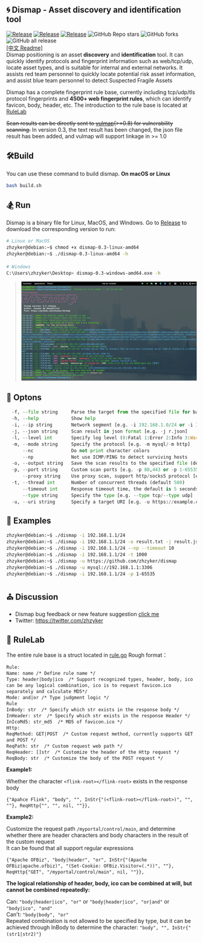 ## 🌀 Dismap - Asset discovery and identification tool
<a href="https://github.com/zhzyker/dismap"><img alt="Release" src="https://img.shields.io/badge/golang-1.6+-9cf"></a>
<a href="https://github.com/zhzyker/dismap"><img alt="Release" src="https://img.shields.io/badge/dismap-0.3-ff69b4"></a>
<a href="https://github.com/zhzyker/dismap"><img alt="Release" src="https://img.shields.io/badge/LICENSE-GPL-important"></a>
![GitHub Repo stars](https://img.shields.io/github/stars/zhzyker/dismap?color=success)
![GitHub forks](https://img.shields.io/github/forks/zhzyker/dismap)
![GitHub all release](https://img.shields.io/github/downloads/zhzyker/dismap/total?color=blueviolet)  
[[中文 Readme]](https://github.com/zhzyker/dismap/blob/main/readme-zh.md)  
Dismap positioning is an asset **discovery** and **identification** tool. It can quickly identify protocols and fingerprint information such as web/tcp/udp, locate asset types, and is suitable for internal and external networks. It assists red team personnel to quickly locate potential risk asset information, and assist blue team personnel to detect Suspected Fragile Assets

Dismap has a complete fingerprint rule base, currently including tcp/udp/tls protocol fingerprints and **4500+ web fingerprint rules**, which can identify favicon, body, header, etc. The introduction to the rule base is located at [RuleLab](https://github.com/zhzyker/dismap#-rulelab)

~~Scan results can be directly sent to [vulmap](https://github.com/zhzyker/vulmap)(>=0.8) for vulnerability scanning.~~ In version 0.3, the text result has been changed, the json file result has been added, and vulmap will support linkage in >= 1.0

## 🛠Build

You can use these command to build dismap.
**On macOS or Linux**

``` bash
bash build.sh
```

## 🏂 Run
Dismap is a binary file for Linux, MacOS, and Windows. Go to [Release](https://github.com/zhzyker/dismap/releases) to download the corresponding version to run:
```Bash
# Linux or MacOS
zhzyker@debian:~$ chmod +x dismap-0.3-linux-amd64
zhzyker@debian:~$ ./dismap-0.3-linux-amd64 -h

# Windows
C:\Users\zhzyker\Desktop> dismap-0.3-windows-amd64.exe -h
```  
>  ![dismap](https://github.com/zhzyker/zhzyker/blob/main/dismap-images/dismap-0.3.png)


## 🎡 Optons
```Python
  -f, --file string     Parse the target from the specified file for batch recognition
  -h, --help            Show help
  -i, --ip string       Network segment [e.g. -i 192.168.1.0/24 or -i 192.168.1.1-10]
  -j, --json string     Scan result in json format [e.g. -j r.json]
  -l, --level int       Specify log level (0:Fatal 1:Error 2:Info 3:Warning 4:Debug 5:Verbose) (default 3)
  -m, --mode string     Specify the protocol [e.g. -m mysql/-m http]
      --nc              Do not print character colors
      --np              Not use ICMP/PING to detect surviving hosts
  -o, --output string   Save the scan results to the specified file (default "output.txt")
  -p, --port string     Custom scan ports [e.g. -p 80,443 or -p 1-65535]
      --proxy string    Use proxy scan, support http/socks5 protocol [e.g. --proxy socks5://127.0.0.1:1080]
  -t, --thread int      Number of concurrent threads (default 500)
      --timeout int     Response timeout time, the default is 5 seconds (default 5)
      --type string     Specify the type [e.g. --type tcp/--type udp]
  -u, --uri string      Specify a target URI [e.g. -u https://example.com]
```

## 🎨 Examples
```Bash
zhzyker@debian:~$ ./dismap -i 192.168.1.1/24
zhzyker@debian:~$ ./dismap -i 192.168.1.1/24 -o result.txt -j result.json
zhzyker@debian:~$ ./dismap -i 192.168.1.1/24 --np --timeout 10
zhzyker@debian:~$ ./dismap -i 192.168.1.1/24 -t 1000
zhzyker@debian:~$ ./dismap -u https://github.com/zhzyker/dismap
zhzyker@debian:~$ ./dismap -u mysql://192.168.1.1:3306
zhzyker@debian:~$ ./dismap -i 192.168.1.1/24 -p 1-65535
```

## ⛪ Discussion
* Dismap bug feedback or new feature suggestion [click me](https://github.com/zhzyker/dismap/issues)
* Twitter: https://twitter.com/zhzyker

## 🌈 RuleLab
The entire rule base is a struct located in [rule.go](https://github.com/zhzyker/dismap/blob/main/configs/rule.go)
Rough format：
```Golang
Rule:
Name: name /* Define rule name */
Type: header|body|ico  /* Support recognized types, header, body, ico can be any logical combination, ico is to request favicon.ico separately and calculate MD5*/
Mode: and|or /* Type judgment logic */
Rule
InBody: str  /* Specify which str exists in the response body */
InHeader: str  /* Specify which str exists in the response Header */
InIcoMd5: str_md5  /* MD5 of favicon.ico */
Http:
ReqMethod: GET|POST  /* Custom request method, currently supports GET and POST */
ReqPath: str  /* Custom request web path */
ReqHeader: []str  /* Customize the header of the Http request */
ReqBody: str  /* Customize the body of the POST request */
```
**Example1:**

Whether the character `<flink-root></flink-root>` exists in the response body
```Golang
{"Apahce Flink", "body", "", InStr{"(<flink-root></flink-root>)", "", ""}, ReqHttp{"", "", nil, ""}},
```  

**Example2:**

Customize the request path `/myportal/control/main`, and determine whether there are header characters and body characters in the result of the custom request  
It can be found that all support regular expressions
```Golang
{"Apache OFBiz", "body|header", "or", InStr{"(Apache OFBiz|apache.ofbiz)", "(Set-Cookie: OFBiz.Visitor=(.*))", ""}, ReqHttp{"GET", "/myportal/control/main", nil, ""}},
```

**The logical relationship of header, body, ico can be combined at will, but cannot be combined repeatedly:**

Can: `"body|header|ico", "or"` or `"body|header|ico", "or|and"` or `"body|ico", "and"`   
Can't: `"body|body", "or"`  
Repeated combination is not allowed to be specified by type, but it can be achieved through InBody to determine the character: `"body", "", InStr{"(str1|str2)"}`  
